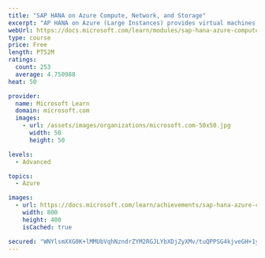 ```yaml
---
title: "SAP HANA on Azure Compute, Network, and Storage"
excerpt: "AP HANA on Azure (Large Instances) provides virtual machines for deploying and running SAP HANA. This module explores the SAP HANA on Azure (Large Instances) solution that builds on assigned, non -shared host/server bare -metal hardware."
webUrl: https://docs.microsoft.com/learn/modules/sap-hana-azure-compute-network-storage/
type: course
price: Free
length: PT52M
ratings:
  count: 253
  average: 4.750988
heat: 50

provider:
  name: Microsoft Learn
  domain: microsoft.com
  images:
    - url: /assets/images/organizations/microsoft.com-50x50.jpg
      width: 50
      height: 50

levels:
  - Advanced

topics:
  - Azure

images:
  - url: https://docs.microsoft.com/learn/achievements/sap-hana-azure-compute-network-storage-social.png
    width: 800
    height: 400
    isCached: true

secured: "WNYlsmXXG0K+lMMUbVqhNzndrZYM2RGJLYbXDjZyXMv/tuQPPSG4kjveGH+1yJE6lDBbdSDHundj/MkJHDM+pj0I6Cel//nM4GEBrJE8ock2krQUZq73X8s727NFn3dAvMxs/SCe7r8CKxELL+ZtR05QZDrLjqDBXRV4FwbzvVdBbCOumrCO8G2p5N1TPYfzHjKCIVMFd1h7ISeulnHG56HxxUm7K/dyMzhmlY4QBsgSULiGG4QORfL98rNjGAeHdTKEsoeU892AC8I47NDhTlQXYUykKTfCsSjUQ7v7jZMlk1PcjtqbCzW8aY6lWRJm3x9bGpzZDA93oe/JIxR+ti/LLZ5DVXY9W2iTv0zfwpWMMP3/mfWgHDtFMynfPDe4hc8Vwbcn7DSK2u2BLh0k2PbiTK//av3A5IUtv+Is6NY=;Da8Dru6sitzH3Zv6o+hS7A=="
---
```


